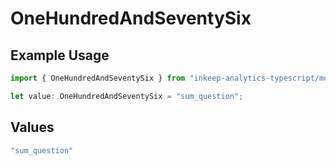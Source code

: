 # OneHundredAndSeventySix

## Example Usage

```typescript
import { OneHundredAndSeventySix } from "inkeep-analytics-typescript/models/operations";

let value: OneHundredAndSeventySix = "sum_question";
```

## Values

```typescript
"sum_question"
```